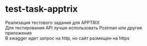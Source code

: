 # test-task-apptrix
 Реализация тестового задания для APPTRIX  
 Для тестирования API лучше использовать Postman или другие приложения  
 В swagger идет запрос на http, но сайт размещен на https

